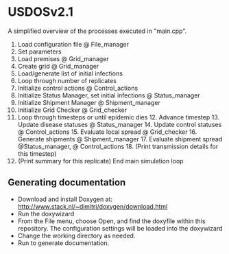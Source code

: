 USDOSv2.1
===
A simplified overview of the processes executed in "main.cpp".

1. Load configuration file @ File_manager
2. Set parameters
3. Load premises @ Grid_manager
4. Create grid @ Grid_manager
5. Load/generate list of initial infections
6. Loop through number of replicates
  7. Initialize control actions @ Control_actions
  8. Initialize Status Manager, set initial infections @ Status_manager
  9. Initialize Shipment Manager @ Shipment_manager
  10. Initialize Grid Checker @ Grid_checker
  11. Loop through timesteps or until epidemic dies
    12. Advance timestep
    13. Update disease statuses @ Status_manager
    14. Update control statuses @ Control_actions
    15. Evaluate local spread @ Grid_checker
    16. Generate shipments @ Shipment_manager
    17. Evaluate shipment spread @Status_manager, @ Control_actions
    18. (Print transmission details for this timestep)
  19. (Print summary for this replicate)
End main simulation loop

## Generating documentation
- Download and install Doxygen at: http://www.stack.nl/~dimitri/doxygen/download.html
- Run the doxywizard
- From the File menu, choose Open, and find the doxyfile within this repository. The configuration settings will be loaded into the doxywizard
- Change the working directory as needed.
- Run to generate documentation.

